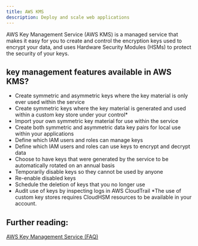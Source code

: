 ```yaml
---
title: AWS KMS
description: Deploy and scale web applications
---
```


AWS Key Management Service (AWS KMS) is a managed service that makes it easy for you to create and control the encryption keys used to encrypt your data, and uses Hardware Security Modules (HSMs) to protect the security of your keys.


## key management features available in AWS KMS?

- Create symmetric and asymmetric keys where the key material is only ever used within the service
- Create symmetric keys where the key material is generated and used within a custom key store under your control*
- Import your own symmetric key material for use within the service
- Create both symmetric and asymmetric data key pairs for local use within your applications
- Define which IAM users and roles can manage keys
- Define which IAM users and roles can use keys to encrypt and decrypt data
- Choose to have keys that were generated by the service to be automatically rotated on an annual basis
- Temporarily disable keys so they cannot be used by anyone
- Re-enable disabled keys
- Schedule the deletion of keys that you no longer use
- Audit use of keys by inspecting logs in AWS CloudTrail
*The use of custom key stores requires CloudHSM resources to be available in your account.


## Further reading:

[AWS Key Management Service (FAQ)](https://aws.amazon.com/kms/faqs/)